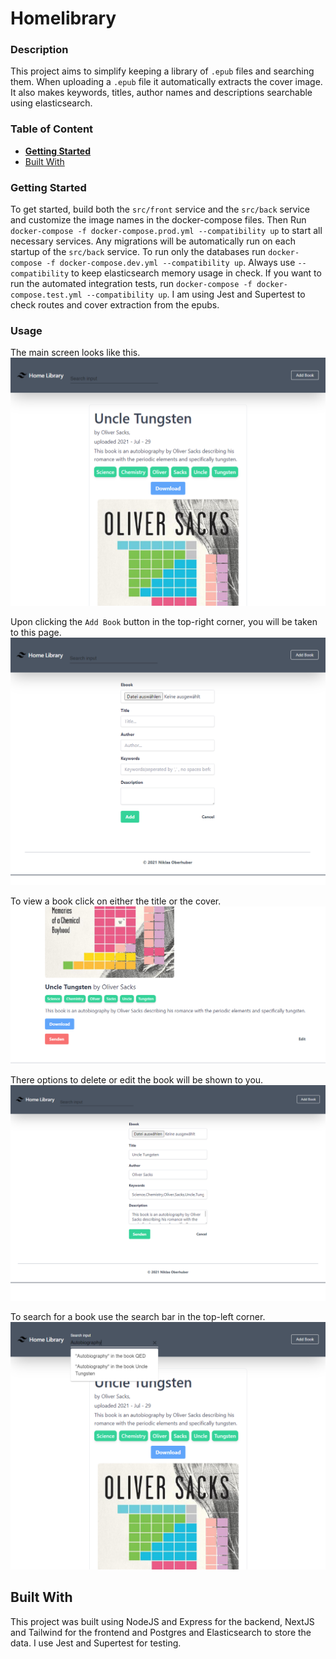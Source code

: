 # Homelibrary

### Description

This project aims to simplify keeping a library of `.epub` files and searching them. When uploading a `.epub` file it automatically extracts the cover image. It also makes keywords, titles, author names and descriptions searchable using elasticsearch.

### Table of Content

- [**Getting Started**](#getting-started)
- [Built With](#built-with)

### Getting Started

To get started, build both the `src/front` service and the `src/back` service and customize the image names in the docker-compose files. Then Run `docker-compose -f docker-compose.prod.yml --compatibility up` to start all necessary services. Any migrations will be automatically run on each startup of the `src/back` service. To run only the databases run `docker-compose -f docker-compose.dev.yml --compatibility up`. Always use `--compatibility` to keep elasticsearch memory usage in check.
If you want to run the automated integration tests, run `docker-compose -f docker-compose.test.yml --compatibility up`. I am using Jest and Supertest to check routes and cover extraction from the epubs.

### Usage

The main screen looks like this.
![main.png](./images/main.png)

Upon clicking the `Add Book` button in the top-right corner, you will be taken to this page.
![add.png](./images/add.png)

To view a book click on either the title or the cover.
![view.png](./images/view.png)

There options to delete or edit the book will be shown to you.
![edit.png](./images/edit.png)

To search for a book use the search bar in the top-left corner.
![search.png](./images/search.png)

## Built With

This project was built using NodeJS and Express for the backend, NextJS and Tailwind for the frontend and Postgres and Elasticsearch to store the data. I use Jest and Supertest for testing.